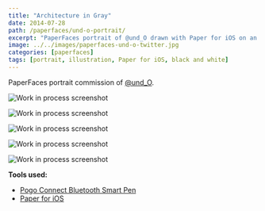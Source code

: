 ```yaml
---
title: "Architecture in Gray"
date: 2014-07-28
path: /paperfaces/und-o-portrait/
excerpt: "PaperFaces portrait of @und_O drawn with Paper for iOS on an iPad."
image: ../../images/paperfaces-und-o-twitter.jpg
categories: [paperfaces]
tags: [portrait, illustration, Paper for iOS, black and white]
---
```


PaperFaces portrait commission of [@und_O](https://twitter.com/und_O).

![Work in process screenshot](../../images/paperfaces-und-o-process-1-lg.jpg)

![Work in process screenshot](../../images/paperfaces-und-o-process-2-lg.jpg)

![Work in process screenshot](../../images/paperfaces-und-o-process-3-lg.jpg)

![Work in process screenshot](../../images/paperfaces-und-o-process-4-lg.jpg)

![Work in process screenshot](../../images/paperfaces-und-o-process-5-lg.jpg)

**Tools used:**

- [Pogo Connect Bluetooth Smart Pen](https://www.amazon.com/gp/product/B009K448L4/ref=as_li_ss_tl?ie=UTF8&camp=1789&creative=390957&creativeASIN=B009K448L4&linkCode=as2&tag=mademist-20)
- [Paper for iOS](https://paper.bywetransfer.com/)
